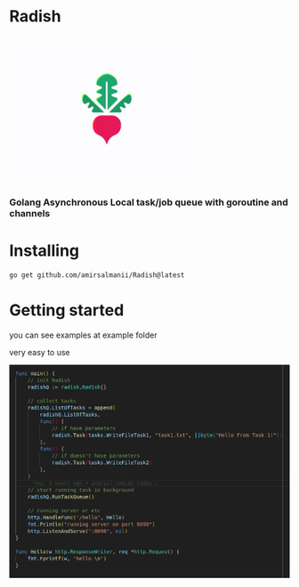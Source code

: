 <h1>Radish</h1>
<img src="https://github.com/amirsalmanii/Radish/blob/master/radish-logo.jpg" width="350"/>
<h3>Golang Asynchronous Local task/job queue with goroutine and channels</h3>


<h1>Installing</h1>

```
go get github.com/amirsalmanii/Radish@latest
```

<h1>Getting started</h1>
<p>you can see examples at example folder</p>

<p>very easy to use</p>
<img src="https://github.com/amirsalmanii/Radish/blob/master/example/Screenshot%20from%202025-08-22%2019-14-41.png" width="800"/>
